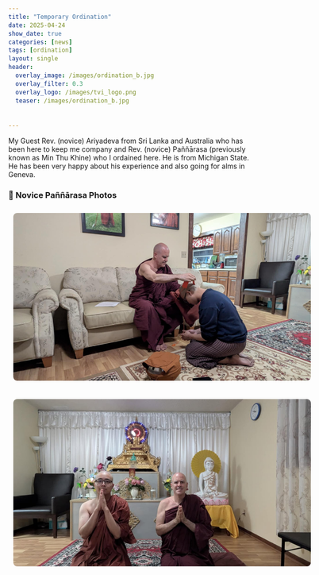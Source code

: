 ```yaml
---
title: "Temporary Ordination"
date: 2025-04-24
show_date: true
categories: [news]
tags: [ordination]
layout: single
header:
  overlay_image: /images/ordination_b.jpg
  overlay_filter: 0.3
  overlay_logo: /images/tvi_logo.png
  teaser: /images/ordination_b.jpg


---
```


My Guest Rev. (novice) Ariyadeva from Sri Lanka and Australia who has been here to keep me company and Rev. (novice) Paññārasa (previously known as Min Thu Khine) who I ordained here.  He is from Michigan State.  He has been very happy about his experience and also going for alms in Geneva.


### 📸 Novice Paññārasa Photos

<p align="center">
  <img src="/images/ordination_a.jpg" alt="Ordination a" style="max-width: 600px; border-radius: 8px; margin: 10px;">
</p>

<p align="center">
  <img src="/images/ordination_b.jpg" alt="Ordination b" style="max-width: 600px; border-radius: 8px; margin: 10px;">
</p>
